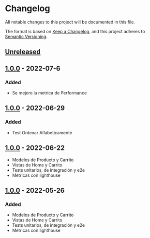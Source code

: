 # Changelog

All notable changes to this project will be documented in this file.

The format is based on [Keep a Changelog](https://keepachangelog.com/en/1.0.0/),
and this project adheres to [Semantic Versioning](https://semver.org/spec/v2.0.0.html).

## [Unreleased]

## [1.0.0] - 2022-07-6

### Added

-   Se mejoro la metrica de Performance

## [1.0.0] - 2022-06-29

### Added

-   Test Ordenar Alfabeticamente

## [1.0.0] - 2022-06-22

-   Modelos de Producto y Carrito
-   Vistas de Home y Carrito
-   Tests unitarios, de integración y e2e
-   Metricas con lighthouse

## [1.0.0] - 2022-05-26

### Added

-   Modelos de Producto y Carrito
-   Vistas de Home y Carrito
-   Tests unitarios, de integración y e2e
-   Metricas con lighthouse

[unreleased]: https://github.com/frlp-utn-ingsoft/shopp/compare/v1.0.0...HEAD
[1.0.0]: https://github.com/frlp-utn-ingsoft/shopp/releases/tag/v1.0.0
